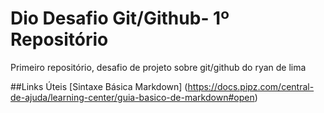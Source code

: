 # Dio Desafio Git/Github- 1º Repositório
Primeiro repositório, desafio de projeto sobre git/github do ryan de lima

##Links Úteis
[Sintaxe Básica Markdown] (https://docs.pipz.com/central-de-ajuda/learning-center/guia-basico-de-markdown#open)

